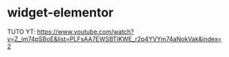 # widget-elementor
TUTO YT: https://www.youtube.com/watch?v=Z_im74pSBoE&list=PLFsAA7EWSBTIKWE_r2p4YVYm74aNokVak&index=2